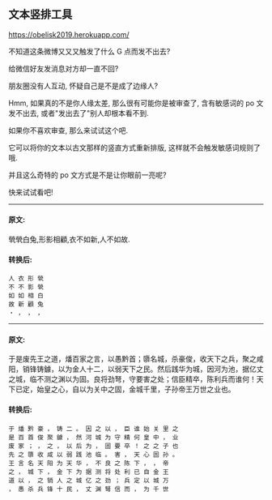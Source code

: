 ## 文本竖排工具

<a href="https://obelisk2019.herokuapp.com/">https://obelisk2019.herokuapp.com/</a>


不知道这条微博又又又触发了什么 G 点而发不出去?

给微信好友发消息对方却一直不回?

朋友圈没有人互动, 怀疑自己是不是成了边缘人?

Hmm, 如果真的不是你人缘太差, 那么很有可能你是被审查了, 含有敏感词的 po 文发不出去, 或者"发出去了"别人却根本看不到.

如果你不喜欢审查, 那么来试试这个吧.

它可以将你的文本以古文那样的竖直方式重新排版, 这样就不会触发敏感词规则了哦.

并且这么奇特的 po 文方式是不是让你眼前一亮呢?

快来试试看吧!

<hr>

#### 原文:

煢煢白兔,形影相顧,衣不如新,人不如故.


#### 转换后:
```
人 衣 形 煢
不 不 影 煢
如 如 相 白
故 新 顧 兔
・ ， ， ，
```
<hr>

#### 原文:

于是废先王之道，燔百家之言，以愚黔首；隳名城，杀豪俊，收天下之兵，聚之咸阳，销锋铸鐻，以为金人十二，以弱天下之民。然后践华为城，因河为池，据亿丈之城，临不测之渊以为固。良将劲弩，守要害之处；信臣精卒，陈利兵而谁何！天下已定，始皇之心，自以为关中之固，金城千里，子孙帝王万世之业也。


#### 转换后:
```
于 燔 黔 豪 ， 铸 二 。 因 之 以 ， 臣 谁 始 关 里 之 
是 百 首 俊 聚 鐻 ， 然 河 城 为 守 精 何 皇 中 ， 业 
废 家 ； ， 之 ， 以 后 为 ， 固 要 卒 ！ 之 之 子 也 
先 之 隳 收 咸 以 弱 践 池 临 。 害 ， 天 心 固 孙 。 
王 言 名 天 阳 为 天 华 ， 不 良 之 陈 下 ， ， 帝 
之 ， 城 下 ， 金 下 为 据 测 将 处 利 已 自 金 王 
道 以 ， 之 销 人 之 城 亿 之 劲 ； 兵 定 以 城 万 
， 愚 杀 兵 锋 十 民 ， 丈 渊 弩 信 而 ， 为 千 世 
```
